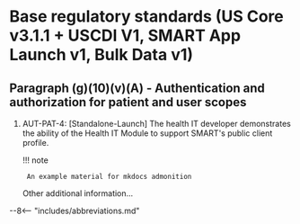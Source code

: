 # Base regulatory standards (US Core v3.1.1 + USCDI V1, SMART App Launch v1, Bulk Data v1)

## Paragraph (g)(10)(v)(A) - Authentication and authorization for patient and user scopes

1. AUT-PAT-4: [Standalone-Launch] The health IT developer demonstrates the ability of the Health IT Module to support SMART's public client profile.

    !!! note

        An example material for mkdocs admonition

    Other additional information...

--8<-- "includes/abbreviations.md"